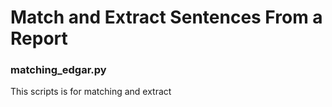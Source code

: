 # Match and Extract Sentences From a Report

### matching_edgar.py

This scripts is for matching and extract
